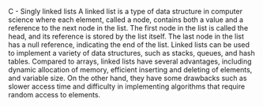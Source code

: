 C - Singly linked lists
A linked list is a type of data structure in computer science where each element, called a node, contains both a value and a reference to the next node in the list. The first node in the list is called the head, and its reference is stored by the list itself. The last node in the list has a null reference, indicating the end of the list. Linked lists can be used to implement a variety of data structures, such as stacks, queues, and hash tables. Compared to arrays, linked lists have several advantages, including dynamic allocation of memory, efficient inserting and deleting of elements, and variable size. On the other hand, they have some drawbacks such as slower access time and difficulty in implementing algorithms that require random access to elements.
